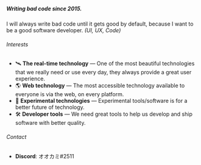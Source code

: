 ##### Writing bad code since 2015.

I will always write bad code until it gets good by default, because I want to be a good software developer. *(UI, UX, Code)*

###### Interests

- :artificial_satellite: **The real-time technology** — One of the most beautiful technologies that we really need or use every day, they always provide a great user experience.
- :earth_americas: **Web technology** — The most accessible technology available to everyone is via the web, on every platform.
- :rocket: **Experimental technologies** — Experimental tools/software is for a better future of technology.
- :hammer_and_wrench: **Developer tools** — We need great tools to help us develop and ship software with better quality. 

###### Contact

- **Discord**: オオカミ#2511
